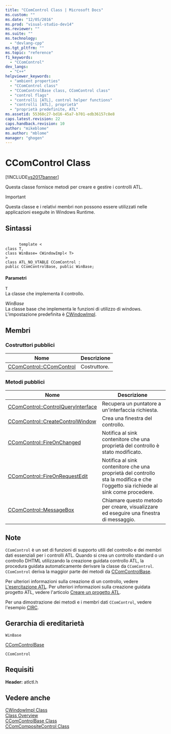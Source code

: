 ```yaml
---
title: "CComControl Class | Microsoft Docs"
ms.custom: ""
ms.date: "12/05/2016"
ms.prod: "visual-studio-dev14"
ms.reviewer: ""
ms.suite: ""
ms.technology: 
  - "devlang-cpp"
ms.tgt_pltfrm: ""
ms.topic: "reference"
f1_keywords: 
  - "CComControl"
dev_langs: 
  - "C++"
helpviewer_keywords: 
  - "ambient properties"
  - "CComControl class"
  - "CComControlBase class, CComControl class"
  - "control flags"
  - "controlli [ATL], control helper functions"
  - "controlli [ATL], proprietà"
  - "proprietà predefinite, ATL"
ms.assetid: 55368c27-bd16-45a7-b701-edb36157c8e8
caps.latest.revision: 22
caps.handback.revision: 10
author: "mikeblome"
ms.author: "mblome"
manager: "ghogen"
---
```

# CComControl Class
[!INCLUDE[vs2017banner](../../assembler/inline/includes/vs2017banner.md)]

Questa classe fornisce metodi per creare e gestire i controlli ATL.  
  
> [!IMPORTANT]
>  Questa classe e i relativi membri non possono essere utilizzati nelle applicazioni eseguite in Windows Runtime.  
  
## Sintassi  
  
```  
  
      template <  
class T,  
class WinBase= CWindowImpl< T>   
>  
class ATL_NO_VTABLE CComControl :  
public CComControlBase, public WinBase;  
```  
  
#### Parametri  
 `T`  
 La classe che implementa il controllo.  
  
 *WinBase*  
 La classe base che implementa le funzioni di utilizzo di windows.  L'impostazione predefinita è [CWindowImpl](../../atl/reference/cwindowimpl-class.md).  
  
## Membri  
  
### Costruttori pubblici  
  
|Nome|Descrizione|  
|----------|-----------------|  
|[CComControl::CComControl](../Topic/CComControl::CComControl.md)|Costruttore.|  
  
### Metodi pubblici  
  
|Nome|Descrizione|  
|----------|-----------------|  
|[CComControl::ControlQueryInterface](../Topic/CComControl::ControlQueryInterface.md)|Recupera un puntatore a un'interfaccia richiesta.|  
|[CComControl::CreateControlWindow](../Topic/CComControl::CreateControlWindow.md)|Crea una finestra del controllo.|  
|[CComControl::FireOnChanged](../Topic/CComControl::FireOnChanged.md)|Notifica al sink contenitore che una proprietà del controllo è stato modificato.|  
|[CComControl::FireOnRequestEdit](../Topic/CComControl::FireOnRequestEdit.md)|Notifica al sink contenitore che una proprietà del controllo sta la modifica e che l'oggetto sia richiede al sink come procedere.|  
|[CComControl::MessageBox](../Topic/CComControl::MessageBox.md)|Chiamare questo metodo per creare, visualizzare ed eseguire una finestra di messaggio.|  
  
## Note  
 `CComControl` è un set di funzioni di supporto utili del controllo e dei membri dati essenziali per i controlli ATL.  Quando si crea un controllo standard o un controllo DHTML utilizzando la creazione guidata controllo ATL, la procedura guidata automaticamente derivare la classe da `CComControl`.  `CComControl` deriva la maggior parte dei metodi da [CComControlBase](../../atl/reference/ccomcontrolbase-class.md).  
  
 Per ulteriori informazioni sulla creazione di un controllo, vedere [L'esercitazione ATL](../../atl/active-template-library-atl-tutorial.md).  Per ulteriori informazioni sulla creazione guidata progetto ATL, vedere l'articolo [Creare un progetto ATL](../../atl/reference/creating-an-atl-project.md).  
  
 Per una dimostrazione dei metodi e i membri dati `CComControl`, vedere l'esempio [CIRC](../../top/visual-cpp-samples.md).  
  
## Gerarchia di ereditarietà  
 `WinBase`  
  
 [CComControlBase](../../atl/reference/ccomcontrolbase-class.md)  
  
 `CComControl`  
  
## Requisiti  
 **Header:** atlctl.h  
  
## Vedere anche  
 [CWindowImpl Class](../../atl/reference/cwindowimpl-class.md)   
 [Class Overview](../../atl/atl-class-overview.md)   
 [CComControlBase Class](../../atl/reference/ccomcontrolbase-class.md)   
 [CComCompositeControl Class](../../atl/reference/ccomcompositecontrol-class.md)